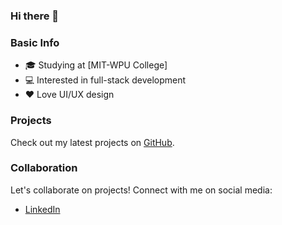 ### Hi there 👋

### Basic Info
- 🎓 Studying at [MIT-WPU College]
- 💻 Interested in full-stack development
- ❤️ Love UI/UX design

### Projects
Check out my latest projects on [GitHub](https://github.com/JSGulhane).

### Collaboration
Let's collaborate on projects! Connect with me on social media:
- [LinkedIn]([https://linkedin.com/in/jinalgulhane](https://www.linkedin.com/in/jinal-gulhane-949b7222a/)https://www.linkedin.com/in/jinal-gulhane-949b7222a/)
